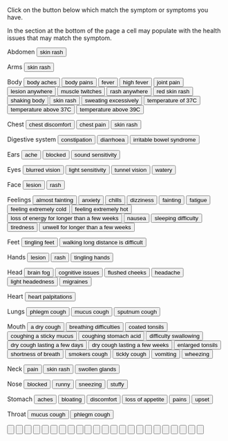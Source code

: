 
<link href="./styles.css" rel="stylesheet" />

<p>Click on the button below which match the symptom or symptoms you have.</p>
<p>In the section at the bottom of the page a cell may populate with the health issues that may match the symptom.</p>

<form name="symptom">

<!-- Symptom -->

<p>Abdomen<span>
  <input value="skin rash" type="button" onClick="document.symptom.ScarletFever.value='Scarlet fever'">
  </span></p>

<p>Arms<span>
  <input value="skin rash" type="button" onClick="document.symptom.ScarletFever.value='Scarlet fever'">
</span></p>

<p>Body<span>
  <input value="body aches" type="button" onClick="document.symptom.Influenza.value='Influenza';document.symptom.Monkeypox.value='Monkeypox'">
  <input value="body pains" type="button" onClick="document.symptom.Influenza.value='Influenza'">
  <input value="fever" type="button" onClick="document.symptom.GlandularFever.value='Glandular fever';document.symptom.AcuteBronchitis.value='Acute bronchitis';document.symptom.Influenza.value='Influenza'">
  <input value="high fever" type="button" onClick="document.symptom.Pneumonia.value='Pneumonia';document.symptom.Influenza.value='Influenza'">
  <input value="joint pain" type="button" onClick="document.symptom.RheumaticFever.value='Rheumatic fever';document.symptom.GlandularFever.value='Glandular fever'">
  <input value="lesion anywhere" type="button" onClick="document.symptom.Monkeypox.value='Monkeypox'">
  <input value="muscle twitches" type="button" onClick="document.symptom.POTS.value='Postural orthostatic tachycardia syndrome'">
  <input value="rash anywhere" type="button" onClick="document.symptom.Monkeypox.value='Monkeypox'">
  <input value="red skin rash" type="button" onClick="document.symptom.ScarletFever.value='Scarlet fever'">
  <input value="shaking body" type="button" onClick="document.symptom.POTS.value='Postural orthostatic tachycardia syndrome'">
  <input value="skin rash" type="button" onClick="document.symptom.ScarletFever.value='Scarlet fever'">
  <input value="sweating excessively" type="button" onClick="document.symptom.POTS.value='Postural orthostatic tachycardia syndrome'">
  <input value="temperature of 37C" type="button" onClick="document.symptom.Cold.value='Cold'">
  <input value="temperature above 37C" type="button" onClick="document.symptom.Influenza.value='Influenza'">
  <input value="temperature above 39C" type="button" onClick="document.symptom.RheumaticFever.value='Rheumatic fever';document.symptom.Influenza.value='Influenza'">
</span></p>

<p>Chest<span>
  <input value="chest discomfort" type="button" onClick="document.symptom.POTS.value='Postural orthostatic tachycardia syndrome';document.symptom.AcuteBronchitis.value='Acute bronchitis'">
  <input value="chest pain" type="button" onClick="document.symptom.POTS.value='Postural orthostatic tachycardia syndrome';document.symptom.AcuteBronchitis.value='Acute bronchitis'">
  <input value="skin rash" type="button" onClick="document.symptom.ScarletFever.value='Scarlet fever'">
</span></p>

<p>Digestive system<span>
  <input value="constipation" type="button" onClick="document.symptom.POTS.value='Postural orthostatic tachycardia syndrome'">
  <input value="diarrhoea" type="button" onClick="document.symptom.POTS.value='Postural orthostatic tachycardia syndrome';document.symptom.Influenza.value='Influenza'">
  <input value="irritable bowel syndrome" type="button" onClick="document.symptom.POTS.value='Postural orthostatic tachycardia syndrome'">
</span></p>

<p>Ears<span>
  <input value="ache" type="button" onClick="document.symptom.RheumaticFever.value='Rheumatic fever'">
  <input value="blocked" type="button" onClick="document.symptom.Cold.value='Cold'">
  <input value="sound sensitivity" type="button" onClick="document.symptom.POTS.value='Postural orthostatic tachycardia syndrome'">
</span></p>

<p>Eyes<span>
  <input value="blurred vision" type="button" onClick="document.symptom.POTS.value='Postural orthostatic tachycardia syndrome'">
  <input value="light sensitivity" type="button" onClick="document.symptom.POTS.value='Postural orthostatic tachycardia syndrome'">
  <input value="tunnel vision" type="button" onClick="document.symptom.POTS.value='Postural orthostatic tachycardia syndrome'">
  <input value="watery" type="button" onClick="document.symptom.Cold.value='Cold'">
</span></p>

<p>Face<span>
  <input value="lesion" type="button" onClick="document.symptom.Monkeypox.value='Monkeypox'">
  <input value="rash" type="button" onClick="document.symptom.Monkeypox.value='Monkeypox'">
</span></p>

<p>Feelings<span>
  <input value="almost fainting" type="button" onClick="document.symptom.POTS.value='Postural orthostatic tachycardia syndrome'">
  <input value="anxiety" type="button" onClick="document.symptom.POTS.value='Postural orthostatic tachycardia syndrome'">
  <input value="chills" type="button" onClick="document.symptom.Pneumonia.value='Pneumonia';document.symptom.Influenza.value='Influenza';document.symptom.Monkeypox.value='Monkeypox'">
  <input value="dizziness" type="button" onClick="document.symptom.POTS.value='Postural orthostatic tachycardia syndrome'">
  <input value="fainting" type="button" onClick="document.symptom.POTS.value='Postural orthostatic tachycardia syndrome'">
  <input value="fatigue" type="button" onClick="document.symptom.POTS.value='Postural orthostatic tachycardia syndrome';document.symptom.AcuteBronchitis.value='Acute bronchitis';document.symptom.Monkeypox.value='Monkeypox'">
  <input value="feeling extremely cold" type="button" onClick="document.symptom.POTS.value='Postural orthostatic tachycardia syndrome'">
  <input value="feeling extremely hot" type="button" onClick="document.symptom.POTS.value='Postural orthostatic tachycardia syndrome'">
  <input value="loss of energy for longer than a few weeks" type="button" onClick="document.symptom.POTS.value='Postural orthostatic tachycardia syndrome';document.symptom.GlandularFever.value='Glandular fever'">
  <input value="nausea" type="button" onClick="document.symptom.POTS.value='Postural orthostatic tachycardia syndrome'">
  <input value="sleeping difficulty" type="button" onClick="document.symptom.POTS.value='Postural orthostatic tachycardia syndrome'">
  <input value="tiredness" type="button" onClick="document.symptom.POTS.value='Postural orthostatic tachycardia syndrome';document.symptom.GlandularFever.value='Glandular fever';document.symptom.Cold.value='Cold'">
  <input value="unwell for longer than a few weeks" type="button" onClick="document.symptom.POTS.value='Postural orthostatic tachycardia syndrome';document.symptom.GlandularFever.value='Glandular fever'">
</span></p>

<p>Feet<span>
  <input value="tingling feet" type="button" onClick="document.symptom.POTS.value='Postural orthostatic tachycardia syndrome'">
  <input value="walking long distance is difficult" type="button" onClick="document.symptom.POTS.value='Postural orthostatic tachycardia syndrome'">
</span></p>

<p>Hands<span>
  <input value="lesion" type="button" onClick="document.symptom.Monkeypox.value='Monkeypox'">
  <input value="rash" type="button" onClick="document.symptom.Monkeypox.value='Monkeypox'">
  <input value="tingling hands" type="button" onClick="document.symptom.POTS.value='Postural orthostatic tachycardia syndrome'">
</span></p>

<p>Head<span>
  <input value="brain fog" name="brain fog" type="button" onClick="document.symptom.POTS.value='Postural orthostatic tachycardia syndrome'">
  <input value="cognitive issues" type="button" onClick="document.symptom.POTS.value='Postural orthostatic tachycardia syndrome'">
  <input value="flushed cheeks" type="button" onClick="document.symptom.ScarletFever.value='Scarlet fever'">
  <input value="headache" type="button" onClick="document.symptom.POTS.value='Postural orthostatic tachycardia syndrome';document.symptom.GlandularFever.value='Glandular fever';document.symptom.Cold.value='Cold';document.symptom.Influenza.value='Influenza'">
  <input value="light headedness" type="button" onClick="document.symptom.POTS.value='Postural orthostatic tachycardia syndrome'">
  <input value="migraines" type="button" onClick="document.symptom.POTS.value='Postural orthostatic tachycardia syndrome'">
</span></p>

<p>Heart<span>
  <input value="heart palpitations" type="button" onClick="document.symptom.POTS.value='Postural orthostatic tachycardia syndrome'">
</span></p>

<p>Lungs<span>
  <input value="phlegm cough" type="button" onClick="document.symptom.Bronchitis.value='Bronchitis';document.symptom.Pneumonia.value='Pneumonia';document.symptom.Tuberculosis.value='Tuberculosis';document.symptom.ChronicObstructivePulmonaryDisease.value='Chronic obstructive pulmonary disease'">
  <input value="mucus cough" type="button" onClick="document.symptom.Bronchitis.value='Bronchitis';document.symptom.Pneumonia.value='Pneumonia';document.symptom.Tuberculosis.value='Tuberculosis';document.symptom.ChronicObstructivePulmonaryDisease.value='Chronic obstructive pulmonary disease'">
  <input value="sputnum cough" type="button" onClick="document.symptom.Bronchitis.value='Bronchitis';document.symptom.Pneumonia.value='Pneumonia';document.symptom.Tuberculosis.value='Tuberculosis';document.symptom.ChronicObstructivePulmonaryDisease.value='Chronic obstructive pulmonary disease'">
</span></p>

<p>Mouth<span>
  <input value="a dry cough" type="button" onClick="document.symptom.Cold.value='Cold';document.symptom.Influenza.value='Influenza'">
  <input value="breathing difficulties" type="button" onClick="document.symptom.POTS.value='Postural orthostatic tachycardia syndrome'">
  <input value="coated tonsils" type="button" onClick="document.symptom.RheumaticFever.value='Rheumatic fever'">
  <input value="coughing a sticky mucus" type="button" onClick="document.symptom.Asthma.value='Asthma';document.symptom.AcuteBronchitis.value='Acute bronchitis'">
  <input value="coughing stomach acid" type="button" onClick="document.symptom.GastroesophagealRefluxDisease.value='Gastroesophageal reflux disease'">
  <input value="difficulty swallowing" type="button" onClick="document.symptom.RheumaticFever.value='Rheumatic fever'">
  <input value="dry cough lasting a few days" type="button" onClick="document.symptom.IrritantDust.value='Irritant (dust)';document.symptom.IrritantFumes.value='Irritant (fumes)';document.symptom.IrritantChemicals.value='Irritant (chemicals)';document.symptom.AirwayBlockage.value='Airway blockage'">
  <input value="dry cough lasting a few weeks" type="button" onClick="document.symptom.ViralIllnesses.value='Viral illnesses';document.symptom.Bronchospasm.value='Bronchospasm';document.symptom.ViralIllnesses.value='Viral illnesses';document.symptom.ACEInhibitorsUsedToControlHighBloodPressure.value='ACE inhibitors (used to control high blood pressure)';document.symptom.Asthma.value='Asthma'">
  <input value="enlarged tonsils" type="button" onClick="document.symptom.RheumaticFever.value='Rheumatic fever'">
  <input value="shortness of breath" type="button" onClick="document.symptom.POTS.value='Postural orthostatic tachycardia syndrome';document.symptom.AcuteBronchitis.value='Acute bronchitis'">
  <input value="smokers cough" type="button" onClick="document.symptom.LungDamage.value='Lung damage'">
  <input value="tickly cough" type="button" onClick="document.symptom.Allergies.value='Allergies'">
  <input value="vomiting" type="button" onClick="document.symptom.Influenza.value='Influenza'">
  <input value="wheezing" type="button" onClick="document.symptom.AcuteBronchitis.value='Acute bronchitis'">
</span></p>

<p>Neck<span>
  <input value="pain" type="button" onClick="document.symptom.RheumaticFever.value='Rheumatic fever'">
  <input value="skin rash" type="button" onClick="document.symptom.ScarletFever.value='Scarlet fever'">
  <input value="swollen glands" type="button" onClick="document.symptom.GlandularFever.value='Glandular fever'">
</span></p>

<p>Nose<span>
  <input value="blocked" type="button" onClick="document.symptom.Cold.value='Cold';document.symptom.Influenza.value='Influenza'">
  <input value="runny" type="button" onClick="document.symptom.Cold.value='Cold';document.symptom.Influenza.value='Influenza'">
  <input value="sneezing" type="button" onClick="document.symptom.Cold.value='Cold';document.symptom.Influenza.value='Influenza'">
  <input value="stuffy" type="button" onClick="document.symptom.Cold.value='Cold';document.symptom.Influenza.value='Influenza'">
</span></p>

<p>Stomach<span>
  <input value="aches" type="button" onClick="document.symptom.POTS.value='Postural orthostatic tachycardia syndrome';document.symptom.Influenza.value='Influenza'">
  <input value="bloating" type="button" onClick="document.symptom.POTS.value='Postural orthostatic tachycardia syndrome'">
  <input value="discomfort" type="button" onClick="document.symptom.POTS.value='Postural orthostatic tachycardia syndrome';document.symptom.Influenza.value='Influenza'">
  <input value="loss of appetite" type="button" onClick="document.symptom.GlandularFever.value='Glandular fever'">
  <input value="pains" type="button" onClick="document.symptom.POTS.value='Postural orthostatic tachycardia syndrome';document.symptom.Influenza.value='Influenza'">
  <input value="upset" type="button" onClick="document.symptom.POTS.value='Postural orthostatic tachycardia syndrome';document.symptom.Influenza.value='Influenza'">
</span></p>

<p>Throat<span>
  <input value="mucus cough" type="button" onClick="document.symptom.AcuteBronchitis.value='Acute Bronchitis';document.symptom.ViralIllnesses.value='Viral Illnesses';document.symptom.Allergies.value='Allergies';">
  <input value="phlegm cough" type="button" onClick="document.symptom.AcuteBronchitis.value='Acute Bronchitis';document.symptom.ViralIllnesses.value='Viral Illnesses';document.symptom.Allergies.value='Allergies';">

</span></p>

<!-- Health condition -->

  <input value="" type="button" name="ACEInhibitorsUsedToControlHighBloodPressure" />
  <input value="" type="button" name="AcuteBronchitis" />
  <input value="" type="button" name="AirwayBlockage" />
  <input value="" type="button" name="Allergies" />
  <input value="" type="button" name="Asthma" />
  <input value="" type="button" name="Bronchitis" />
  <input value="" type="button" name="Bronchospasm" />
  <input value="" type="button" name="ChronicObstructivePulmonaryDisease" />
  <input value="" type="button" name="Cold" />
  <input value="" type="button" name="GastroesophagealRefluxDisease" />
  <input value="" type="button" name="GlandularFever" />
  <input value="" type="button" name="Influenza" />
  <input value="" type="button" name="IrritantDust" />
  <input value="" type="button" name="IrritantFumes" />
  <input value="" type="button" name="IrritantChemicals" />
  <input value="" type="button" type="button" name="LungDamage" />
  <input value="" type="button" name="Monkeypox" />
  <input value="" type="button" name="POTS" />
  <input value="" type="button" name="Pneumonia" />
  <input value="" type="button" name="RheumaticFever" />
  <input value="" type="button" name="ScarletFever" />
  <input value="" type="button" name="Tuberculosis" />
  <input value="" type="button" name="ViralIllnesses" />

</form>
